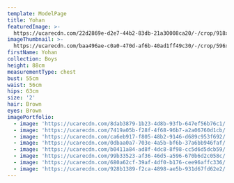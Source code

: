 ```yaml
---
template: ModelPage
title: Yohan
featuredImage: >-
  https://ucarecdn.com/22d2869e-d2e7-44b2-83db-21a30008ca20/-/crop/918x516/0,34/-/preview/
imageThumbnail: >-
  https://ucarecdn.com/baa496ae-c0a0-470d-af6b-40ad1ff49c30/-/crop/596x612/71,0/-/preview/
firstName: Yohan
collection: Boys
height: 88cm
measurementType: chest
bust: 55cm
waist: 56cm
hips: 63cm
size: '2'
hair: Brown
eyes: Brown
imagePortfolio:
  - image: 'https://ucarecdn.com/8dab3879-1b23-4d8b-93fb-647ef56b76c1/'
  - image: 'https://ucarecdn.com/7419a05b-f28f-4f68-96b7-a2a06760d1cb/'
  - image: 'https://ucarecdn.com/ca6eb917-f805-48b2-9146-d689c953f692/'
  - image: 'https://ucarecdn.com/0dbaa0a7-703e-4a5b-bf6b-37a6bb946faf/'
  - image: 'https://ucarecdn.com/b0411a84-ad8f-4dc8-8f98-cc5d6d5dcb59/'
  - image: 'https://ucarecdn.com/99b33523-af36-46d5-a596-670b6d2c058c/'
  - image: 'https://ucarecdn.com/680a62cf-39af-4df0-b176-cee96affc336/'
  - image: 'https://ucarecdn.com/928b1389-f2ca-4898-ae5b-931d67fd62e2/'
---
```


